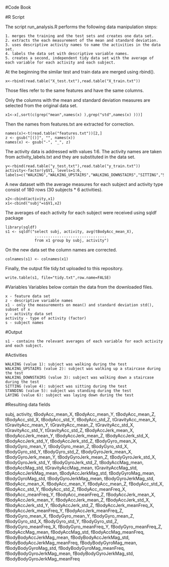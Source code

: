#Code Book

#R Script

The script run_analysis.R performs the following data manipulation steps:

    1. merges the training and the test sets and creates one data set.
    2. extracts the each measurement of the mean and standard deviation. 
    3. uses descriptive activity names to name the activities in the data set.  
    4. labels the data set with descriptive variable names.
    5. creates a second, independent tidy data set with the average of each variable for each activity and each subject.

At the beginning the similar test and train data are merged using rbind(). 

    x<-rbind(read.table("X_test.txt"),read.table("X_train.txt")) 
Those files refer to the same features and have the same columns.

Only the columns with the mean and standard deviation measures are selected from the original data set. 

    x1<-x[,sort(c(grep("mean",names(x) ),grep("std",names(x) )))]

Then the names from features.txt are extracted for correction.

    names(x)<-t(read.table("features.txt"))[2,] 
    z <- gsub("[()]", "", names(x))
    names(x) <- gsub("-", "_", z)

The activity data is addressed with values 1:6. The activity names are taken from activity_labels.txt 
and they are substituted in the data set.

    y<-rbind(read.table("y_test.txt"),read.table("y_train.txt")) 
    activity<-factor(y$V1, levels=1:6, 
    labels=c("WALKING","WALKING_UPSTAIRS","WALKING_DOWNSTAIRS","SITTING","STANDING","LAYING")) 

A new dataset with the average measures for each subject and activity type consist of 180 rows
(30 subjects * 6 activities). 

    x2<-cbind(activity,x1)
    x1<-cbind("subj"=s$V1,x2)

The averages of each activity for each subject were received using sqldf package

    library(sqldf)
    s1 <- sqldf("select subj, activity, avg(tBodyAcc_mean_X),
                 ................................  
                 from x1 group by subj, activity")
             
On the new data set the column names are corrected.

    colnames(s1) <- colnames(x1)

Finally, the output file tidy.txt uploaded to this repository.

    write.table(s1, file="tidy.txt",row.name=FALSE)

#Variables
Variables below contain the data from the downloaded files.
    
    x - feature data set
    z - descriptive variable names
    x1 - only the measurements on mean() and standard deviation std(), subset of x
    y - activity data set
    activity - type of activity (factor)
    s - subject names

#Output 

    s1 - contains the relevant averages of each variable for each activity and each subject.

#Activities

    WALKING (value 1): subject was walking during the test
    WALKING_UPSTAIRS (value 2): subject was walking up a staircase during the test
    WALKING_DOWNSTAIRS (value 3): subject was walking down a staircase during the test
    SITTING (value 4): subject was sitting during the test
    STANDING (value 5): subject was standing during the test
    LAYING (value 6): subject was laying down during the test

#Resulting data fields

subj, activity, 
tBodyAcc_mean_X, tBodyAcc_mean_Y, tBodyAcc_mean_Z,
tBodyAcc_std_X, tBodyAcc_std_Y, tBodyAcc_std_Z, 
tGravityAcc_mean_X, tGravityAcc_mean_Y, tGravityAcc_mean_Z,
tGravityAcc_std_X, tGravityAcc_std_Y, tGravityAcc_std_Z, 
tBodyAccJerk_mean_X, tBodyAccJerk_mean_Y, tBodyAccJerk_mean_Z,
tBodyAccJerk_std_X, tBodyAccJerk_std_Y, tBodyAccJerk_std_Z, 
tBodyGyro_mean_X, tBodyGyro_mean_Y, tBodyGyro_mean_Z,
tBodyGyro_std_X, tBodyGyro_std_Y, tBodyGyro_std_Z, 
tBodyGyroJerk_mean_X, tBodyGyroJerk_mean_Y, tBodyGyroJerk_mean_Z, 
tBodyGyroJerk_std_X, tBodyGyroJerk_std_Y, tBodyGyroJerk_std_Z, 
tBodyAccMag_mean, tBodyAccMag_std, tGravityAccMag_mean, 
tGravityAccMag_std, tBodyAccJerkMag_mean, tBodyAccJerkMag_std, 
tBodyGyroMag_mean, tBodyGyroMag_std, tBodyGyroJerkMag_mean, tBodyGyroJerkMag_std, 
fBodyAcc_mean_X, fBodyAcc_mean_Y, fBodyAcc_mean_Z, 
fBodyAcc_std_X, fBodyAcc_std_Y, fBodyAcc_std_Z, 
fBodyAcc_meanFreq_X, fBodyAcc_meanFreq_Y, fBodyAcc_meanFreq_Z, 
fBodyAccJerk_mean_X, fBodyAccJerk_mean_Y, fBodyAccJerk_mean_Z, 
fBodyAccJerk_std_X, fBodyAccJerk_std_Y, fBodyAccJerk_std_Z, 
fBodyAccJerk_meanFreq_X, fBodyAccJerk_meanFreq_Y, fBodyAccJerk_meanFreq_Z, 
fBodyGyro_mean_X, fBodyGyro_mean_Y, fBodyGyro_mean_Z, 
fBodyGyro_std_X, fBodyGyro_std_Y, fBodyGyro_std_Z, 
fBodyGyro_meanFreq_X, fBodyGyro_meanFreq_Y, fBodyGyro_meanFreq_Z, 
fBodyAccMag_mean, fBodyAccMag_std, fBodyAccMag_meanFreq, fBodyBodyAccJerkMag_mean, fBodyBodyAccJerkMag_std, 
fBodyBodyAccJerkMag_meanFreq, fBodyBodyGyroMag_mean, fBodyBodyGyroMag_std, fBodyBodyGyroMag_meanFreq, 
fBodyBodyGyroJerkMag_mean, fBodyBodyGyroJerkMag_std, fBodyBodyGyroJerkMag_meanFreq
